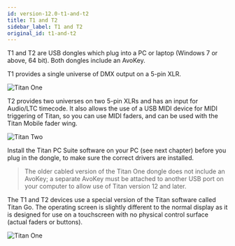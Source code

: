 ```yaml
---
id: version-12.0-t1-and-t2
title: T1 and T2
sidebar_label: T1 and T2
original_id: t1-and-t2
---
```


T1 and T2 are USB dongles which plug into a PC or laptop (Windows 7 or
above, 64 bit). Both dongles include an AvoKey.

T1 provides a single universe of DMX output on a 5-pin XLR.

![Titan One](/docs/images/image44.png)

T2 provides two universes on two 5-pin XLRs and has an input for
Audio/LTC timecode. It also allows the use of a USB MIDI device for MIDI
triggering of Titan, so you can use MIDI faders, and can be used with
the Titan Mobile fader wing.

![Titan Two](/docs/images/image45.png)

Install the Titan PC Suite software on your PC (see next chapter) before
you plug in the dongle, to make sure the correct drivers are installed.

> The older cabled version of the Titan One dongle does not include an AvoKey; a separate AvoKey must be attached to another USB port on your computer to allow use of Titan version 12 and later.

The T1 and T2 devices use a special version of the Titan software called
Titan Go. The operating screen is slightly different to the normal
display as it is designed for use on a touchscreen with no physical
control surface (actual faders or buttons).

![Titan One](/docs/images/image46.png)
